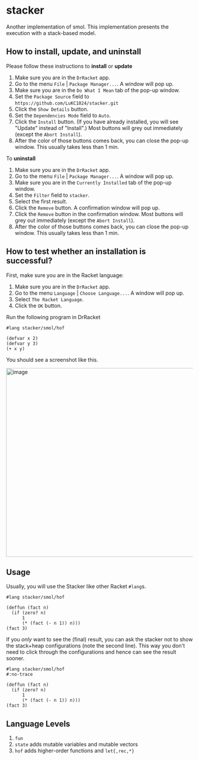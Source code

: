 # stacker

Another implementation of smol. This implementation presents the execution with a stack-based model.

## How to install, update, and uninstall

Please follow these instructions to **install** or **update**

1. Make sure you are in the `DrRacket` app.
2. Go to the menu `File` | `Package Manager...`. A window will pop up.
3. Make sure you are in the `Do What I Mean` tab of the pop-up window.
4. Set the `Package Source` field to `https://github.com/LuKC1024/stacker.git`
5. Click the `Show Details` button.
6. Set the `Dependencies Mode` field to `Auto`.
7. Click the `Install` button. (If you have already installed, you will see "Update" instead of "Install".) Most buttons will grey out immediately (except the `Abort Install`).
8. After the color of those buttons comes back, you can close the pop-up window. This usually takes less than 1 min.

To **uninstall**

1. Make sure you are in the `DrRacket` app.
2. Go to the menu `File` | `Package Manager...`. A window will pop up.
3. Make sure you are in the `Currently Installed` tab of the pop-up window.
4. Set the `Filter` field to `stacker`.
5. Select the first result.
6. Click the `Remove` button. A confirmation window will pop up.
7. Click the `Remove` button in the confirmation window. Most buttons will grey out immediately (except the `Abort Install`).
8. After the color of those buttons comes back, you can close the pop-up window. This usually takes less than 1 min.

## How to test whether an installation is successful?

First, make sure you are in the Racket language:

1. Make sure you are in the `DrRacket` app.
2. Go to the menu `Language` | `Choose Language...`. A window will pop up.
3. Select `The Racket Language`.
4. Click the `OK` button.

Run the following program in DrRacket

```racket
#lang stacker/smol/hof

(defvar x 2)
(defvar y 3)
(+ x y)
```

You should see a screenshot like this.

<img width="509" alt="image" src="https://user-images.githubusercontent.com/10260693/188509738-4394c575-9239-404e-a2b8-eac9fdf656f9.png">

## Usage

Usually, you will use the Stacker like other Racket `#lang`s.

```
#lang stacker/smol/hof

(deffun (fact n)
  (if (zero? n)
      1
      (* (fact (- n 1)) n)))
(fact 3)
```

If you *only* want to see the (final) result, you can ask the stacker not to show the stack+heap configurations (note the second line).
This way you don't need to click through the configurations and hence can see the result sooner.

```
#lang stacker/smol/hof
#:no-trace

(deffun (fact n)
  (if (zero? n)
      1
      (* (fact (- n 1)) n)))
(fact 3)
```

## Language Levels

1. `fun`
2. `state` adds mutable variables and mutable vectors
3. `hof` adds higher-order functions and `let{,rec,*}`
